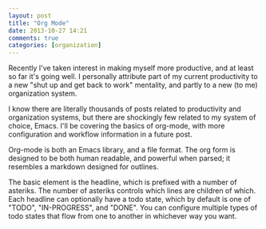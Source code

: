 ```yaml
---
layout: post
title: "Org Mode"
date: 2013-10-27 14:21
comments: true
categories: [organization]
---
```


Recently I've taken interest in making myself more productive, and at
least so far it's going well. I personally attribute part of my current
productivity to a new "shut up and get back to work" mentality, and
partly to a new (to me) organization system.

I know there are literally thousands of posts related to productivity
and organization systems, but there are shockingly few related to my
system of choice, Emacs. I'll be covering the basics of org-mode, with
more configuration and workflow information in a future post.

Org-mode is both an Emacs library, and a file format. The org form is
designed to be both human readable, and powerful when parsed; it
resembles a markdown designed for outlines.

The basic element is the headline, which is prefixed with a number of
asteriks. The number of asteriks controls which lines are children of
which. Each headline can optionally have a todo state, which by default
is one of "TODO", "IN-PROGRESS", and "DONE". You can configure multiple
types of todo states that flow from one to another in whichever way you
want.
